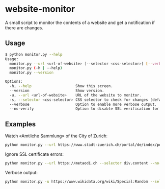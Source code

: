 website-monitor
===============

A small script to monitor the contents of a website and get a notification if there are changes.

## Usage

```bash
$ python monitor.py --help
Usage:
  monitor.py --url <url-of-website> [--selector <css-selector>] [--verbose] [--no-verify]
  monitor.py (-h | --help)
  monitor.py --version

Options:
  -h, --help                    Show this screen.
  --version                     Show version.
  -u, --url <url-of-website>    URL of the website to monitor.
  -s, --selector <css-selector> CSS selector to check for changes [default: body]..
  --verbose                     Option to enable more verbose output.
  --no-verify                   Option to disable SSL verification for requests.
```

## Examples

Watch «Amtliche Sammlung» of the City of Zurich:
```bash
python monitor.py --url https://www.stadt-zuerich.ch/portal/de/index/politik_u_recht/amtliche_sammlung.html --selector .mod_newsteaser
```

Ignore SSL certificate errors:
```bash
python monitor.py --url https://metaodi.ch --selector div.content --no-verify
```

Verbose output:
```bash
python monitor.py -u https://www.wikidata.org/wiki/Special:Random --selector span.wikibase-title-label --verbose
```